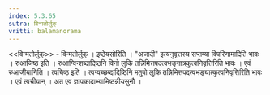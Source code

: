 ```yaml
---
index: 5.3.65
sutra: विन्मतोर्लुक्
vritti: balamanorama
---
```


<<विन्मतोर्लुक्>> - विन्मतोर्लुक् । इष्ठेयसोरिति । "अजादी" इत्यनुवृत्तस्य सप्तम्या विपरिणामादिति भावः । रुआजिष्ठ इति । रुआग्विन्शब्दादिष्ठनि विनो लुकि तन्निमित्तपदत्वभङ्गात्रकुत्वनिवृत्तिरिति भावः । एवं रुआजीयानिति । त्वचिष्ठ इति । त्वग्वच्छब्दादिष्ठिनि मतुपो लुकि तन्निमित्तपदत्वभङ्घात्कुत्वनिवृत्तिरिति भावः । एवं त्वचीयान् । अत एव ज्ञापकादाभ्यामिष्ठन्नीयसुनौ । 
